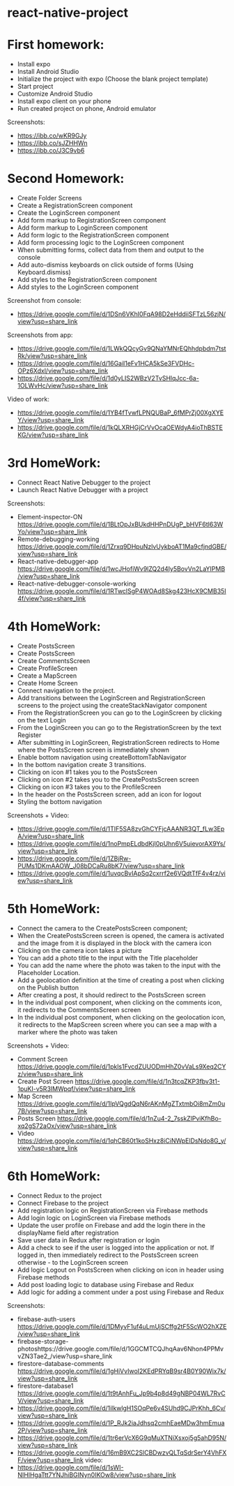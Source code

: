 # react-native-project

 # First homework: 
- Install expo
- Install Android Studio
- Initialize the project with expo (Choose the blank project template)
- Start project
- Customize Android Studio
- Install expo client on your phone
- Run created project on phone, Android emulator

Screenshots:
- https://ibb.co/wKR9GJy
- https://ibb.co/sJZHHWn
- https://ibb.co/J3C9vb6


# Second Homework:
- Create Folder Screens
- Create a RegistrationScreen component
- Create the LoginScreen component
- Add form markup to RegistrationScreen component
- Add form markup to LoginScreen component
- Add form logic to the RegistrationScreen component
- Add form processing logic to the LoginScreen component
- When submitting forms, collect data from them and output to the console
- Add auto-dismiss keyboards on click outside of forms (Using Keyboard.dismiss)
- Add styles to the RegistrationScreen component
- Add styles to the LoginScreen component

Screenshot from console:
- https://drive.google.com/file/d/1DSn6VKhI0FqA98D2eHddiiSFTzL56zjN/view?usp=share_link

Screenshots from app:
- https://drive.google.com/file/d/1LWkQQcyGv9QNaYMNrEQhhdpbdm7tstRk/view?usp=share_link
- https://drive.google.com/file/d/16Gail1eFv1HCA5kSe3FVDHc-OPz6Xdxl/view?usp=share_link
- https://drive.google.com/file/d/1d0yLIS2WBzV2TvSHlqJcc-6a-1OLWvHc/view?usp=share_link

Video of work:
- https://drive.google.com/file/d/1YB4fTvwfLPNQUBaP_6fMPrZj00XgXYEY/view?usp=share_link
- https://drive.google.com/file/d/1kQLXRHGjCrVvOcaOEWdyA4ioThBSTEKG/view?usp=share_link

# 3rd HomeWork:

- Connect React Native Debugger to the project
- Launch React Native Debugger with a project

Screenshots:
- Element-inspector-ON https://drive.google.com/file/d/1BLtOpJxBUkdHHPnDUgP_bHVF6tl63WYo/view?usp=share_link  
- Remote-debugging-working https://drive.google.com/file/d/1Zrxq9DHpuNzlvUykboAT1Ma9cfjndGBE/view?usp=share_link
- React-native-debugger-app  https://drive.google.com/file/d/1wcJHofiWv9lZQ2d4Iy5BovVn2LaYIPMB/view?usp=share_link
- React-native-debugger-console-working  https://drive.google.com/file/d/1RTwclSgP4WOAd8Skg423HcX9CMB35I4f/view?usp=share_link 

# 4th HomeWork:

- Create PostsScreen
- Create PostsScreen
- Create CommentsScreen
- Create ProfileScreen
- Create a MapScreen
- Create Home Screen
- Connect navigation to the project.
- Add transitions between the LoginScreen and RegistrationScreen screens to the project using the createStackNavigator component
- From the RegistrationScreen you can go to the LoginScreen by clicking on the text Login
- From the LoginScreen you can go to the RegistrationScreen by the text Register
- After submitting in LoginScreen, RegistrationScreen redirects to Home where the PostsScreen screen is immediately shown
- Enable bottom navigation using createBottomTabNavigator
- In the bottom navigation create 3 transitions.
- Clicking on icon #1 takes you to the PostsScreen
- Clicking on icon #2 takes you to the CreatePostsScreen screen
- Clicking on icon #3 takes you to the ProfileScreen
- In the header on the PostsScreen screen, add an icon for logout
- Styling the bottom navigation

Screenshots + Video:
- https://drive.google.com/file/d/1TIF5SA8zvGhCYFjcAAANR3QT_fLw3EpA/view?usp=share_link
- https://drive.google.com/file/d/1noPmpELdbdKjI0pUhn6V5uievorAX9Ys/view?usp=share_link
- https://drive.google.com/file/d/1ZBjRw-PUMs1DKmAAOW_J08bDCaRu8bK7/view?usp=share_link
- https://drive.google.com/file/d/1uvqcBvIApSq2cxrrf2e6VQdtTfF4v4rz/view?usp=share_link

# 5th HomeWork:

- Connect the camera to the CreatePostsScreen component;
- When the CreatePostsScreen screen is opened, the camera is activated and the image from it is displayed in the block with the camera icon
- Clicking on the camera icon takes a picture
- You can add a photo title to the input with the Title placeholder
- You can add the name where the photo was taken to the input with the Placeholder Location.
- Add a geolocation definition at the time of creating a post when clicking on the Publish button
- After creating a post, it should redirect to the PostsScreen screen
- In the individual post component, when clicking on the comments icon, it redirects to the CommentsScreen screen
- In the individual post component, when clicking on the geolocation icon, it redirects to the MapScreen screen where you can see a map with a marker where the photo was taken

Screenshots + Video:
- Comment Screen https://drive.google.com/file/d/1pkls1FvcdZUUODmHhZ0vVaLs9Xeq2CYz/view?usp=share_link
- Create Post Screen https://drive.google.com/file/d/1n3tcqZKP3fbv3t1-1puKI-v5R3IMWpqf/view?usp=share_link
- Map Screen https://drive.google.com/file/d/1IpVQgdQqN6rAKnMgZTxtmbOi8mZm0u7B/view?usp=share_link
- Posts Screen https://drive.google.com/file/d/1nZu4-2_7sskZlPviKfhBo-xq2gS72aOx/view?usp=share_link
- Video https://drive.google.com/file/d/1qhCB60t1koSHxz8iCiNWpElDsNdo8G_y/view?usp=share_link


# 6th HomeWork:

- Connect Redux to the project
- Connect Firebase to the project
- Add registration logic on RegistrationScreen via Firebase methods
- Add login logic on LoginScreen via Firebase methods
- Update the user profile on Firebase and add the login there in the displayName field after registration
- Save user data in Redux after registration or login
- Add a check to see if the user is logged into the application or not. If logged in, then immediately redirect to the PostsScreen screen otherwise - to the LoginScreen screen
- Add logic Logout on PostsScreen when clicking on icon in header using Firebase methods
- Add post loading logic to database using Firebase and Redux
- Add logic for adding a comment under a post using Firebase and Redux

Screenshots:
- firebase-auth-users https://drive.google.com/file/d/1DMyvF1uf4uLmUjSCffg2tF5ScWO2hXZE/view?usp=share_link
- firebase-storage-photoshttps://drive.google.com/file/d/1GGCMTCQJhqAav6Nhon4PPMvvZN3Tae2_/view?usp=share_link
- firestore-database-comments https://drive.google.com/file/d/1gHiVvIwoI2KEdPRYqB9sr4B0Y90Wix7k/view?usp=share_link
- firestore-database1 https://drive.google.com/file/d/1t9tAnhFu_Jp9b4p8d49gNBP04WL7RvCV/view?usp=share_link
- https://drive.google.com/file/d/1ilkwlgH1SOqPe6v4SUhd9CJPrKhh_6Cv/view?usp=share_link
- https://drive.google.com/file/d/1P_RJk2iaJdhsq2cmhEaeMDw3hmEmua2P/view?usp=share_link
- https://drive.google.com/file/d/1tr6erVcX6G9qMuXTNiXsxoj5g5ahD95N/view?usp=share_link
- https://drive.google.com/file/d/16mB9XC2SlCBDwzvQLTqSdrSerY4VhFXF/view?usp=share_link
video:
- https://drive.google.com/file/d/1sWI-NIHlHgaTtt7YNJhiBGINyn0IKOw8/view?usp=share_link


